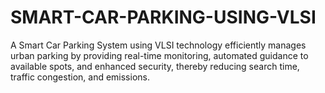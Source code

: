 # SMART-CAR-PARKING-USING-VLSI
  A Smart Car Parking System using VLSI technology efficiently manages urban parking by providing real-time monitoring, automated guidance to available spots, and enhanced security, thereby reducing search time, traffic congestion, and emissions.
